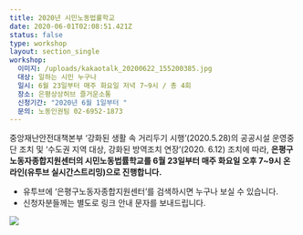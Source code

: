 ```yaml
---
title: 2020년 시민노동법률학교
date: 2020-06-01T02:08:51.421Z
status: false
type: workshop
layout: section_single
workshop:
  이미지: /uploads/kakaotalk_20200622_155200385.jpg
  대상: 일하는 시민 누구나
  일시: 6월 23일부터 매주 화요일 저녁 7~9시 / 총 4회
  장소: 은평상상허브 즐거운소통
  신청기간: "2020년 6월 1일부터 "
  문의: 노동인권팀 02-6952-1873
---
```

중앙재난안전대책본부 ‘강화된 생활 속 거리두기 시행’(2020.5.28)의 공공시설 운영중단 조치 및 ‘수도권 지역 대상, 강화된 방역조치 연장’(2020. 6.12) 조치에 따라, **은평구노동자종합지원센터의 시민노동법률학교를 6월 23일부터 매주 화요일 오후 7~9시 온라인(유투브 실시간스트리밍)으로 진행합니다.**

* 유투브에 ‘은평구노동자종합지원센터’를 검색하시면 누구나 보실 수 있습니다.
* 신청자분들께는 별도로 링크 안내 문자를 보내드립니다.

![ ](/uploads/kakaotalk_20200622_155200385.jpg " ")